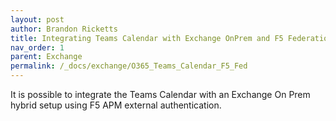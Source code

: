 ```yaml
---
layout: post
author: Brandon Ricketts
title: Integrating Teams Calendar with Exchange OnPrem and F5 Federation
nav_order: 1
parent: Exchange
permalink: /_docs/exchange/O365_Teams_Calendar_F5_Fed
---
```


  It is possible to integrate the Teams Calendar with an Exchange On Prem hybrid setup using F5 APM external authentication.
